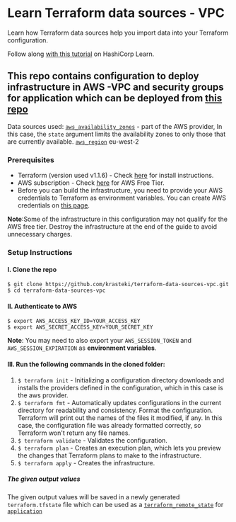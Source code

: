 # Learn Terraform data sources - VPC

Learn how Terraform data sources help you import data into your Terraform configuration.

Follow along [with this
tutorial](https://learn.hashicorp.com/tutorials/terraform/data-sources?in=terraform/configuration-language)
on HashiCorp Learn.


## This repo contains configuration to deploy infrastructure in AWS -VPC and security groups for application which can be deployed from [this repo](https://github.com/krasteki/terraform-data-sources-app.git)


Data sources used:
[`aws_availability_zones`](https://registry.terraform.io/providers/hashicorp/aws/latest/docs/data-sources/availability_zones) - part of the AWS provider, In this case, the `state` argument limits the availability zones to only those that are currently available.
[`aws_region`](https://registry.terraform.io/providers/hashicorp/aws/latest/docs/data-sources/region) eu-west-2



### Prerequisites

- Terraform (version used v1.1.6) - Check [here](https://learn.hashicorp.com/tutorials/terraform/install-cli) for install instructions.
- AWS subscription - Check [here](https://aws.amazon.com/free/?all-free-tier.sort-by=item.additionalFields.SortRank&all-free-tier.sort-order=asc&awsf.Free%20Tier%20Types=*all&awsf.Free%20Tier%20Categories=*all) for AWS Free Tier.
- Before you can build the infrastructure, you need to provide your AWS credentials to Terraform as environment variables. You can create AWS credentials on [this page](https://console.aws.amazon.com/iam/home?#security_credential).

**Note**:Some of the infrastructure in this configuration may not qualify for the AWS free tier. Destroy the infrastructure at the end of the guide to avoid unnecessary charges.


### Setup Instructions


#### I. Clone the repo

```
$ git clone https://github.com/krasteki/terraform-data-sources-vpc.git
$ cd terraform-data-sources-vpc
```

#### II. Authenticate to AWS

```
$ export AWS_ACCESS_KEY_ID=YOUR_ACCESS_KEY
$ export AWS_SECRET_ACCESS_KEY=YOUR_SECRET_KEY
```

**Note**: You may need to also export your `AWS_SESSION_TOKEN` and `AWS_SESSION_EXPIRATION` as **environment variables**.

#### III. Run the following commands in the cloned folder:

1. `$ terraform init` - Initializing a configuration directory downloads and installs the providers defined in the configuration, which in this case is the aws provider.
2. `$ terraform fmt` - Automatically updates configurations in the current directory for readability and consistency. Format the configuration. Terraform will print out the names of the files it modified, if any. In this case, the configuration file was already formatted correctly, so Terraform won't return any file names.
3. `$ terraform validate` - Validates the configuration.
4. `$ terraform plan` - Creates an execution plan, which lets you preview the changes that Terraform plans to make to the infrastructure.
5. `$ terraform apply` - Creates the infrastructure.


##### The given output values 

The given output values will be saved in a newly generated `terraform.tfstate` file which can be used as a [`terraform_remote_state`]( https://registry.terraform.io/providers/hashicorp/terraform/latest/docs/data-sources/remote_state) for [`application`](https://github.com/krasteki/terraform-data-sources-app.git)

